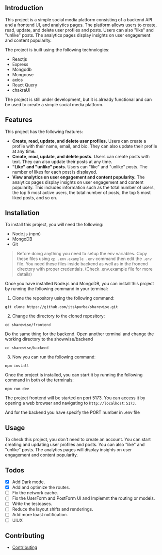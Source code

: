 ## Introduction

This project is a simple social media platform consisting of a backend API and a frontend UI, and analytics pages. The platform allows users to create, read, update, and delete user profiles and posts. Users can also "like" and "unlike" posts. The analytics pages display insights on user engagement and content popularity.

The project is built using the following technologies:

* Reactjs
* Express
* Mongodb
* Mongoose
* axios
* React Query
* chakraUI

The project is still under development, but it is already functional and can be used to create a simple social media platform.

## Features

This project has the following features:

* **Create, read, update, and delete user profiles.** Users can create a profile with their name, email, and bio. They can also update their profile at any time.
* **Create, read, update, and delete posts.** Users can create posts with text. They can also update their posts at any time.
* **"Like" and "unlike" posts.** Users can "like" and "unlike" posts. The number of likes for each post is displayed.
* **View analytics on user engagement and content popularity.** The analytics pages display insights on user engagement and content popularity. This includes information such as the total number of users, the top 5 most active users, the total number of posts, the top 5 most liked posts, and so on.

## Installation

To install this project, you will need the following:

* Node.js (npm)
* MongoDB
* Git

> Before doing anything you need to setup the env variables. Copy these files using `cp .env.example .env` command then edit the `.env` file. You need these files inside backend as well as in the fronend directory with proper credentials. (Check .env.example file for more details)

Once you have installed Node.js and MongoDB, you can install this project by running the following command in your terminal:


1. Clone the repository using the following command: 

```
git clone https://github.com/itsApurba/sharewise.git
```

2. Change the directory to the cloned repository:

```
cd sharewise/frontend
```
Do the same thing for the backend. Open another terminal and change the working directory to the showwise/backend
```
cd sharewise/backend

```
3. Now you can run the following command:

```
npm install
```


Once the project is installed, you can start it by running the following command in both of the terminals:

```
npm run dev
```

The project frontend will be started on port 5173. You can access it by opening a web browser and navigating to `http://localhost:5173`.

And for the backend you have specify the PORT number in .env file


## Usage

To check this project, you don't need to create an account. You can start creating and updating user profiles and posts. You can also "like" and "unlike" posts. The analytics pages will display insights on user engagement and content popularity.

## Todos

- [x]  Add Dark mode.
- [x]  Add and optimize the routes.
- [ ]  Fix the network cache.
- [ ]  Fix the UserForm and PostForm UI and Implemnt the routing or models.
- [ ]  Write the testcases.
- [ ]  Reduce the layout shifts and renderings.
- [ ]  Add more toast notification.
- [ ]  UIUX

## Contributing

* [Contributing](https://github.com/itsApurba/sharewise/blob/master/README.md#contributing)
